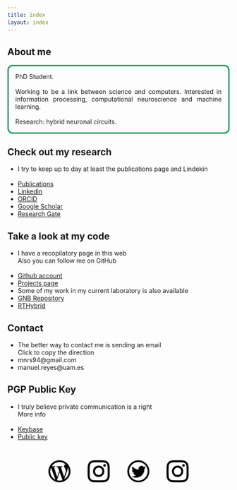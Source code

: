 ```yaml
---
title: index
layout: index
---
```


## About me
<p style="text-align: justify; border-style: solid; border-color: #189959; border-radius: 12px; padding: 3%;">
PhD Student.
<br><br>
Working to be a link between science and computers. Interested in information processing, computational neuroscience and machine learning.
<br><br>
Research: hybrid neuronal circuits.
</p>

## Check out my research
<ul class="nav">
<li>I try to keep up to day at least the publications page and Lindekin</li><br>
<li><a href="publications" class="button">Publications</a></li>
<li><a target="_blank" href="https://linkedin.com/in/manuelrs/" class="button">Linkedin</a></li>
<li><a target="_blank" href="https://orcid.org/0000-0003-2909-4664" class="button">ORCID</a></li>
<li><a target="_blank" href="https://scholar.google.es/citations?user=JlKzj1cAAAAJ" class="button">Google Scholar</a></li>
<li><a target="_blank" href="https://www.researchgate.net/profile/Manuel_Reyes-Sanchez" class="button">Research Gate</a></li>
</ul>

## Take a look at my code
<ul class="nav">
<li>I have a recopilatory page in this web<br>Also you can follow me on GitHub</li><br>
<li><a target="_blank" href="https://github.com/manurs" class="button">Github account</a></li>
<li><a href="projects" class="button">Projects page</a></li>
<li>Some of my work in my current laboratory is also available</li>
<li><a target="_blank" href="https://github.com/GNB-UAM" class="button">GNB Repository</a></li>
<li><a target="_blank" href="https://github.com/GNB-UAM/RTHybrid" class="button">RTHybrid</a></li>
</ul>

## Contact
<ul class="nav">
<li>The better way to contact me is sending an email<br>Click to copy the direction<br></li>
<li><a id="mail1" class="button" onclick="copyToClipboard('#mail1')">mnrs94@gmail.com</a></li>
<li><a id="mail2" class="button" onclick="copyToClipboard('#mail2')">manuel.reyes@uam.es</a></li>
</ul>

## PGP Public Key
<ul class="nav">
<li>I truly believe private communication is a right<br>
<a onclick="showTextPGP()">More info</a></li>
<div id="PGPtext" style="display: none">
(1) The way to guarantee privacy is use open protocols and programs that publicly expose their architecture allowing to know they have not access to the key points of the encryption<br><br>(2) One of the big problems with truly honest services is that usually are not so user-friendly than other options<br><br>For this reason I use Keybase, a platform that aims to be user-friendly that generates keys in device and store PGP Private Key (well) encripted by a only user know password<br>
</div>
<br><li><a target="_blank" href="https://keybase.io/manurs" class="button">Keybase</a></li>
<li><a target="_blank" href="https://keybase.io/manurs/key.asc"  class="button">Public key</a></li>
</ul>

<br>
<p style="text-align: center;">
<a target="_blank" href="https://disquisicionesnocturnas.wordpress.com/"> <img src="/resources/wp.png" width="50" height="50"></a>&nbsp;&nbsp;&nbsp;&nbsp;&nbsp;&nbsp;&nbsp;&nbsp;&nbsp;
<a target="_blank" href="https://instagram.com/manuscritor/"> <img src="/resources/ig.png" width="50" height="50"></a>&nbsp;&nbsp;&nbsp;&nbsp;&nbsp;&nbsp;&nbsp;&nbsp;&nbsp;
<a target="_blank" href="https://twitter.com/manuscritor/"> <img src="/resources/tw.png" width="50" height="50"></a>&nbsp;&nbsp;&nbsp;&nbsp;&nbsp;&nbsp;&nbsp;&nbsp;&nbsp;
<a target="_blank" href="https://instagram.com/supazum/"> <img src="/resources/ig.png" width="50" height="50"></a>
</p>